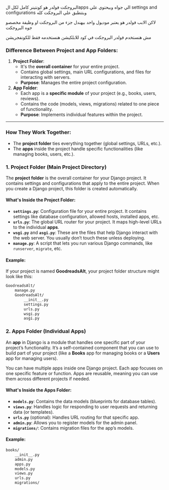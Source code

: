 البروجكت فولدر هو كونتينر كامل لكل الapps الي جواه وبيحتوي علي settings and configurations وبتتطبق علي البروجكت كله 

لاكن الابب فولدر هو يعتبر موديول واحد بيهندل جزء من البروجكت او وظيفة مخصصو جوه البروجكت 


مش هنستخدم فولدر البروجكت في كود للابلكيشن هنستخدمه فقط للكونفجريشن

### Difference Between Project and App Folders:

1. **Project Folder**:
    - It's the **overall container** for your entire project.
    - Contains global settings, main URL configurations, and files for interacting with servers.
    - **Purpose**: Manages the entire project configuration.
2. **App Folder**:
    - Each app is a **specific module** of your project (e.g., books, users, reviews).
    - Contains the code (models, views, migrations) related to one piece of functionality.
    - **Purpose**: Implements individual features within the project.

---

### How They Work Together:

- The **project folder** ties everything together (global settings, URLs, etc.).
- The **apps** inside the project handle specific functionalities (like managing books, users, etc.).



### 1. **Project Folder** (Main Project Directory)

The **project folder** is the overall container for your Django project. It contains settings and configurations that apply to the entire project. When you create a Django project, this folder is created automatically.

#### What's Inside the Project Folder:

- **`settings.py`**: Configuration file for your entire project. It contains settings like database configuration, allowed hosts, installed apps, etc.
- **`urls.py`**: The global URL router for your project. It maps high-level URLs to the individual **apps**.
- **`wsgi.py`** and **`asgi.py`**: These are the files that help Django interact with the web server. You usually don’t touch these unless deploying.
- **`manage.py`**: A script that lets you run various Django commands, like `runserver`, `migrate`, etc.

#### Example:

If your project is named **GoodreadsAlt**, your project folder structure might look like this:
```markdown
GoodreadsAlt/
    manage.py
    GoodreadsAlt/
        __init__.py
        settings.py
        urls.py
        wsgi.py
        asgi.py

```
### 2. **Apps Folder** (Individual Apps)

An **app** in Django is a module that handles one specific part of your project’s functionality. It’s a self-contained component that you can use to build part of your project (like a **Books** app for managing books or a **Users** app for managing users).

You can have multiple apps inside one Django project. Each app focuses on one specific feature or function. Apps are reusable, meaning you can use them across different projects if needed.

#### What's Inside the Apps Folder:

- **`models.py`**: Contains the data models (blueprints for database tables).
- **`views.py`**: Handles logic for responding to user requests and returning data (or templates).
- **`urls.py`** (optional): Handles URL routing for that specific app.
- **`admin.py`**: Allows you to register models for the admin panel.
- **`migrations/`**: Contains migration files for the app’s models.

#### Example:
```markdown
books/
    __init__.py
    admin.py
    apps.py
    models.py
    views.py
    urls.py
    migrations/
```
